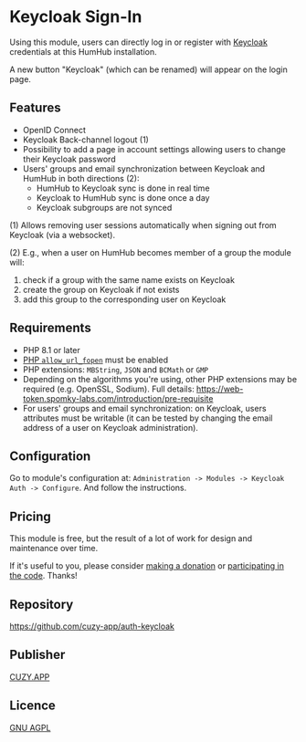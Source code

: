 # Keycloak Sign-In

Using this module, users can directly log in or register with [Keycloak](https://www.keycloak.org/) credentials at this HumHub installation.

A new button "Keycloak" (which can be renamed) will appear on the login page.

## Features

- OpenID Connect
- Keycloak Back-channel logout (1)
- Possibility to add a page in account settings allowing users to change their Keycloak password
- Users' groups and email synchronization between Keycloak and HumHub in both directions (2):
    - HumHub to Keycloak sync is done in real time
    - Keycloak to HumHub sync is done once a day
    - Keycloak subgroups are not synced

(1) Allows removing user sessions automatically when signing out from Keycloak (via a websocket).

(2) E.g., when a user on HumHub becomes member of a group the module will:
1. check if a group with the same name exists on Keycloak
2. create the group on Keycloak if not exists
3. add this group to the corresponding user on Keycloak

## Requirements

- PHP 8.1 or later
- [PHP `allow_url_fopen`](https://www.php.net/manual/en/filesystem.configuration.php#ini.allow-url-fopen) must be enabled
- PHP extensions: `MBString`, `JSON` and `BCMath` or `GMP`
- Depending on the algorithms you're using, other PHP extensions may be required (e.g. OpenSSL, Sodium). Full details: https://web-token.spomky-labs.com/introduction/pre-requisite
- For users' groups and email synchronization: on Keycloak, users attributes must be writable (it can be tested by changing the email address of a user on Keycloak administration).

## Configuration

Go to module's configuration at: `Administration -> Modules -> Keycloak Auth -> Configure`. And follow the instructions.

## Pricing

This module is free, but the result of a lot of work for design and maintenance over time.

If it's useful to you, please consider [making a donation](https://www.cuzy.app/checkout/donate/) or [participating in the code](https://github.com/cuzy-app/auth-keycloak). Thanks!

## Repository

https://github.com/cuzy-app/auth-keycloak

## Publisher

[CUZY.APP](https://www.cuzy.app/)

## Licence

[GNU AGPL](https://github.com/cuzy-app/auth-keycloak/blob/master/docs/LICENCE.md)
